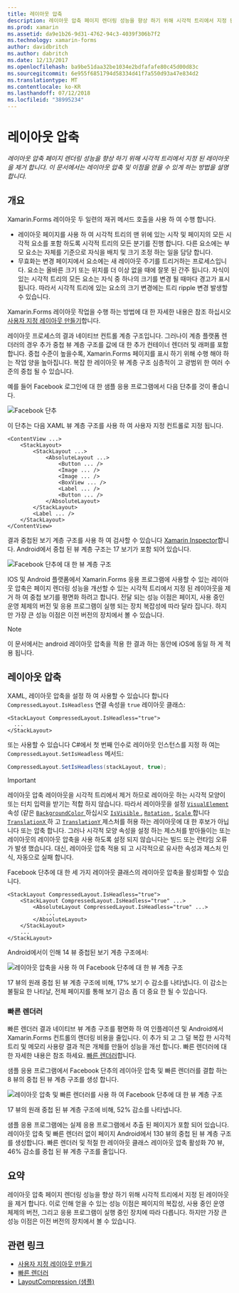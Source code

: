 ```yaml
---
title: 레이아웃 압축
description: 레이아웃 압축 페이지 렌더링 성능을 향상 하기 위해 시각적 트리에서 지정 된 레이아웃을 제거 합니다. 이 문서에서는 레이아웃 압축 및 이점을 얻을 수 있게 하는 방법을 설명 합니다.
ms.prod: xamarin
ms.assetid: da9e1b26-9d31-4762-94c3-4039f306b7f2
ms.technology: xamarin-forms
author: davidbritch
ms.author: dabritch
ms.date: 12/13/2017
ms.openlocfilehash: ba9be51daa32be1034e2bdfafafe80c45d00d83c
ms.sourcegitcommit: 6e955f6851794d58334d41f7a550d93a47e834d2
ms.translationtype: MT
ms.contentlocale: ko-KR
ms.lasthandoff: 07/12/2018
ms.locfileid: "38995234"
---
```

# <a name="layout-compression"></a>레이아웃 압축

_레이아웃 압축 페이지 렌더링 성능을 향상 하기 위해 시각적 트리에서 지정 된 레이아웃을 제거 합니다. 이 문서에서는 레이아웃 압축 및 이점을 얻을 수 있게 하는 방법을 설명 합니다._

## <a name="overview"></a>개요

Xamarin.Forms 레이아웃 두 일련의 재귀 메서드 호출을 사용 하 여 수행 합니다.

- 레이아웃 페이지를 사용 하 여 시각적 트리의 맨 위에 있는 시작 및 페이지의 모든 시각적 요소를 포함 하도록 시각적 트리의 모든 분기를 진행 합니다. 다른 요소에는 부모 요소는 자체를 기준으로 자식을 배치 및 크기 조정 하는 일을 담당 합니다.
- 무효화는 변경 페이지에서 요소에는 새 레이아웃 주기를 트리거하는 프로세스입니다. 요소는 올바른 크기 또는 위치를 더 이상 없을 때에 잘못 된 간주 됩니다. 자식이 있는 시각적 트리의 모든 요소는 자식 중 하나의 크기를 변경 될 때마다 경고가 표시 됩니다. 따라서 시각적 트리에 있는 요소의 크기 변경에는 트리 ripple 변경 발생할 수 있습니다.

Xamarin.Forms 레이아웃 작업을 수행 하는 방법에 대 한 자세한 내용은 참조 하십시오 [사용자 지정 레이아웃 만들기](~/xamarin-forms/user-interface/layouts/custom.md)합니다.

레이아웃 프로세스의 결과 네이티브 컨트롤 계층 구조입니다. 그러나이 계층 플랫폼 렌더러의 경우 추가 중첩 뷰 계층 구조를 값에 대 한 추가 컨테이너 렌더러 및 래퍼를 포함 합니다. 중첩 수준이 높을수록, Xamarin.Forms 페이지를 표시 하기 위해 수행 해야 하는 작업 양을 높아집니다. 복잡 한 레이아웃 뷰 계층 구조 심층적이 고 광범위 한 여러 수준의 중첩 될 수 있습니다.

예를 들어 Facebook 로그인에 대 한 샘플 응용 프로그램에서 다음 단추를 것이 좋습니다.

![](layout-compression-images/facebook-button.png "Facebook 단추")

이 단추는 다음 XAML 뷰 계층 구조를 사용 하 여 사용자 지정 컨트롤로 지정 됩니다.

```xaml
<ContentView ...>
    <StackLayout>
        <StackLayout ...>
            <AbsoluteLayout ...>
                <Button ... />    
                <Image ... />
                <Image ... />
                <BoxView ... />
                <Label ... />
                <Button ... />
            </AbsoluteLayout>
        </StackLayout>
        <Label ... />
    </StackLayout>    
</ContentView>
```

결과 중첩된 보기 계층 구조를 사용 하 여 검사할 수 있습니다 [Xamarin Inspector](~/tools/inspector/index.md)합니다. Android에서 중첩 된 뷰 계층 구조는 17 보기가 포함 되어 있습니다.

![](layout-compression-images/no-compression.png "Facebook 단추에 대 한 뷰 계층 구조")

IOS 및 Android 플랫폼에서 Xamarin.Forms 응용 프로그램에 사용할 수 있는 레이아웃 압축은 페이지 렌더링 성능을 개선할 수 있는 시각적 트리에서 지정 된 레이아웃을 제거 하 여 중첩 보기를 평면화 하려고 합니다. 전달 되는 성능 이점은 페이지, 사용 중인 운영 체제의 버전 및 응용 프로그램이 실행 되는 장치 복잡성에 따라 달라 집니다. 하지만 가장 큰 성능 이점은 이전 버전의 장치에서 볼 수 있습니다.

> [!NOTE]
> 이 문서에서는 android 레이아웃 압축을 적용 한 결과 하는 동안에 iOS에 동일 하 게 적용 됩니다.

## <a name="layout-compression"></a>레이아웃 압축

XAML, 레이아웃 압축을 설정 하 여 사용할 수 있습니다 합니다 `CompressedLayout.IsHeadless` 연결 속성을 `true` 레이아웃 클래스:

```xaml
<StackLayout CompressedLayout.IsHeadless="true">
  ...
</StackLayout>   
```

또는 사용할 수 있습니다 C#에서 첫 번째 인수로 레이아웃 인스턴스를 지정 하 여는 `CompressedLayout.SetIsHeadless` 메서드:

```csharp
CompressedLayout.SetIsHeadless(stackLayout, true);
```

> [!IMPORTANT]
> 레이아웃 압축 레이아웃을 시각적 트리에서 제거 하므로 레이아웃 하는 시각적 모양이 또는 터치 입력을 받기는 적합 하지 않습니다. 따라서 레이아웃을 설정 [ `VisualElement` ](xref:Xamarin.Forms.VisualElement) 속성 (같은 [ `BackgroundColor` ](xref:Xamarin.Forms.VisualElement.BackgroundColor)하십시오 [ `IsVisible` ](xref:Xamarin.Forms.VisualElement.IsVisible), [ `Rotation` ](xref:Xamarin.Forms.VisualElement.Rotation), [ `Scale` ](xref:Xamarin.Forms.VisualElement.Scale)합니다 [ `TranslationX` ](xref:Xamarin.Forms.VisualElement.TranslationX) 하 고 [ `TranslationY` ](xref:Xamarin.Forms.VisualElement.TranslationY) 제스처를 허용 하는 레이아웃에 대 한 후보가 아닙니다 또는 압축 합니다. 그러나 시각적 모양 속성을 설정 하는 제스처를 받아들이는 또는 레이아웃의 레이아웃 압축을 사용 하도록 설정 되지 않습니다는 빌드 또는 런타임 오류가 발생 했습니다. 대신, 레이아웃 압축 적용 되 고 시각적으로 유사한 속성과 제스처 인식, 자동으로 실패 합니다.

Facebook 단추에 대 한 세 가지 레이아웃 클래스의 레이아웃 압축을 활성화할 수 있습니다.

```xaml
<StackLayout CompressedLayout.IsHeadless="true">
    <StackLayout CompressedLayout.IsHeadless="true" ...>
        <AbsoluteLayout CompressedLayout.IsHeadless="true" ...>
            ...
        </AbsoluteLayout>
    </StackLayout>
    ...
</StackLayout>  
```

Android에서이 인해 14 뷰 중첩된 보기 계층 구조에서:

![](layout-compression-images/layout-compression.png "레이아웃 압축을 사용 하 여 Facebook 단추에 대 한 뷰 계층 구조")

17 뷰의 원래 중첩 된 뷰 계층 구조에 비해, 17% 보기 수 감소를 나타냅니다. 이 감소는 불필요 한 나타날, 전체 페이지를 통해 보기 감소 좀 더 중요 한 될 수 있습니다.

### <a name="fast-renderers"></a>빠른 렌더러

빠른 렌더러 결과 네이티브 뷰 계층 구조를 평면화 하 여 인플레이션 및 Android에서 Xamarin.Forms 컨트롤의 렌더링 비용을 줄입니다. 이 추가 되 고 그 덜 복잡 한 시각적 트리 및 메모리 사용량 결과 적은 개체를 만들어 성능을 개선 합니다. 빠른 렌더러에 대 한 자세한 내용은 참조 하세요. [빠른 렌더러](~/xamarin-forms/internals/fast-renderers.md)합니다.

샘플 응용 프로그램에서 Facebook 단추의 레이아웃 압축 및 빠른 렌더러를 결합 하는 8 뷰의 중첩 된 뷰 계층 구조를 생성 합니다.

![](layout-compression-images/layout-compression-with-fast-renderers.png "레이아웃 압축 및 빠른 렌더러를 사용 하 여 Facebook 단추에 대 한 뷰 계층 구조")

17 뷰의 원래 중첩 된 뷰 계층 구조에 비해, 52% 감소를 나타냅니다.

샘플 응용 프로그램에는 실제 응용 프로그램에서 추출 된 페이지가 포함 되어 있습니다. 레이아웃 압축 및 빠른 렌더러 없이 페이지 Android에서 130 뷰의 중첩 된 뷰 계층 구조를 생성합니다. 빠른 렌더러 및 적절 한 레이아웃 클래스 레이아웃 압축 활성화 70 뷰, 46% 감소를 중첩 된 뷰 계층 구조를 줄입니다.

## <a name="summary"></a>요약

레이아웃 압축 페이지 렌더링 성능을 향상 하기 위해 시각적 트리에서 지정 된 레이아웃을 제거 합니다. 이로 인해 얻을 수 있는 성능 이점은 페이지의 복잡성, 사용 중인 운영 체제의 버전, 그리고 응용 프로그램이 실행 중인 장치에 따라 다릅니다. 하지만 가장 큰 성능 이점은 이전 버전의 장치에서 볼 수 있습니다.


## <a name="related-links"></a>관련 링크

- [사용자 지정 레이아웃 만들기](~/xamarin-forms/user-interface/layouts/custom.md)
- [빠른 렌더러](~/xamarin-forms/internals/fast-renderers.md)
- [LayoutCompression (샘플)](https://developer.xamarin.com/samples/xamarin-forms/userinterface/layoutcompression/)
